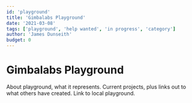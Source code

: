 ```yaml
---
id: 'playground'
title: 'Gimbalabs Playground'
date: '2021-03-08'
tags: ['playground', 'help wanted', 'in progress', 'category']
author: 'James Dunseith'
budget: 0
---      
```


# Gimbalabs Playground

About playground, what it represents. Current projects, plus links out to what others have created. Link to local playground.